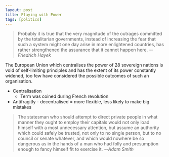 ```yaml
---
layout: post 
title: Playing with Power
tags: [politics]
---
```


> Probably it is true that the very magnitude of the outrages committed by the totalitarian governments, instead of increasing the fear that such a system might one day arise in more enlightened countries, has rather strengthened the assurance that it cannot happen here.
> --<cite>Friedrich Hayek</cite>

The European Union which centralises the power of 28 sovereign nations is void of self-limiting principles and has the extent of its power constantly widened, too few have considered the possible outcomes of such an organisation. 

* Centralisation
    - Term was coined during French revolution
* Antifragitly - decentralised = more flexible, less likely to make big mistakes

> The statesman who should attempt to direct private people in what manner they ought to employ their capitals would not only load himself with a most unnecessary attention, but assume an authority which could safely be trusted, not only to no single person, but to no council or senate whatever, and which would nowhere be so dangerous as in the hands of a man who had folly and presumption enough to fancy himself fit to exercise it.
> --<cite>Adam Smith</cite>